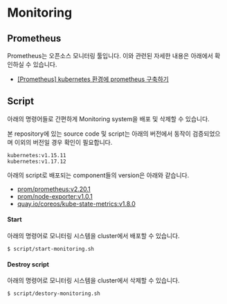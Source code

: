 # Monitoring

## Prometheus
Prometheus는 오픈소스 모니터링 툴입니다. 이와 관련된 자세한 내용은 아래에서 확인하실 수 있습니다.
- [[Prometheus] kubernetes 환경에 prometheus 구축하기](https://ooeunz.tistory.com/139)

## Script
아래의 명령어들로 간편하게 Monitoring system을 배포 및 삭제할 수 있습니다. 

본 repository에 있는 source code 및 script는 아래의 버전에서 동작이 검증되었으며 이외의 버전일 경우 확인이 필요합니다.

```shell
kubernetes:v1.15.11
kubernetes:v1.17.12
```

아래의 script로 배포되는 component들의 version은 아래와 같습니다.
- [prom/prometheus:v2.20.1](https://hub.docker.com/r/prom/prometheus/tags?page=1&ordering=last_updated)
- [prom/node-exporter:v1.0.1](https://hub.docker.com/r/prom/node-exporter/tags?page=1&ordering=last_updated)
- [quay.io/coreos/kube-state-metrics:v1.8.0](https://quay.io/repository/coreos/kube-state-metrics?tag=v1.8.0&tab=tags)

#### Start
아래의 명령어로 모니터링 시스템을 cluster에서 배포할 수 있습니다.

```shell
$ script/start-monitoring.sh
```

#### Destroy script
아래의 명령어로 모니터링 시스템을 cluster에서 삭제할 수 있습니다.

```shell
$ script/destory-monitoring.sh
```
